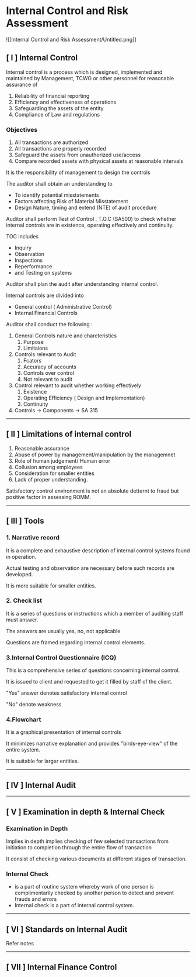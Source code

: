 # Internal Control and Risk Assessment

![[Internal Control and Risk Assessment/Untitled.png]]

## [ I ] Internal Control

Internal control is a process which is designed, implemented and maintained by Management, TCWG or other personnel for reasonable assurance of 

1. Reliability of financial reporting
2. Efficiency and effectiveness of operations
3. Safeguarding the assets of the entity
4. Compliance of Law and regulations 

### Objectives

1. All transactions are authorized 
2. All transactions are properly recorded 
3. Safeguard the assets from unauthorized use/access 
4. Compare recorded assets with physical assets at reasonable intervals

It is the responsibility of management to design the controls

The auditor shall obtain an understanding to 

- To identify potential misstatements
- Factors affecting Risk of Material Misstatement
- Design Nature, timing and extend (NTE) of audit procedure

Auditor shall perform Test of Control , T.O.C (SA500) to check whether internal controls are in existence, operating effectively and continuity.

TOC includes 

- Inquiry
- Observation
- Inspections
- Reperformance
- and Testing on systems

Auditor shall plan the audit after understanding internal control.

Internal controls are divided into 

- General control ( Administrative Control)
- Internal Financial Controls

Auditor shall conduct the following :

1. General Controls nature and charcteristics
    1. Purpose
    2. Limitaions
2. Controls relevant to Audit
    1. Fcators
    2. Accuracy of accounts
    3. Controls over control
    4. Not relevant to audit
3. Control relevant to audit whether working effectively
    1. Existence
    2. Operating Efficiency ( Design and Implementation)
    3. Continuity
4. Controls → Components → SA 315

---

## [ II ] Limitations of internal control

1. Reasonable assurance
2. Abuse of power by management/manipulation by the managemnet
3. Role of human judgement/ Human error
4. Collusion among employees
5. Consideration for smaller entities
6. Lack of proper understanding.

Satisfactory control environment is not an absolute detternt to fraud but positive factor in assessing ROMM.

---

## [ III ] Tools

### 1. Narrative record

It is a complete and exhaustive description of internal control systems found in operation.

Actual testing and observation are necessary before such records are developed.

It is more suitable for smaller entities.

### 2. Check list

It is a series of questions or instructions which a member of auditing staff must answer.

The answers are usually yes, no, not applicable

Questions are framed regarding internal control elements.

### 3.Internal Control Questionnaire (ICQ)

This is a comprehensive series of questions concerning internal control.

It is issued to client and requested to get it filled by staff of the client.

"Yes" answer denotes satisfactory internal control

"No" denote weakness

### 4.Flowchart

It is a graphical presentation of internal controls

It minimizes narrative explanation and provides "birds-eye-view" of the entire system.

It is suitable for larger entities.

---

## [ IV ] Internal Audit

---

## [ V ] Examination in depth & Internal Check

### Examination in Depth

Implies in depth implies checking of few selected transactions from initiation to completion through the entire flow of transaction 

It consist of checking various documents at different stages of transaction.

### Internal Check

- is a part of routine system whereby work of one person is complimentarily checked by another person to detect and prevent frauds and errors
- Internal check is a part of internal control system.

---

## [ VI ] Standards on Internal Audit

Refer notes

---

## [ VII ] Internal Finance Control
